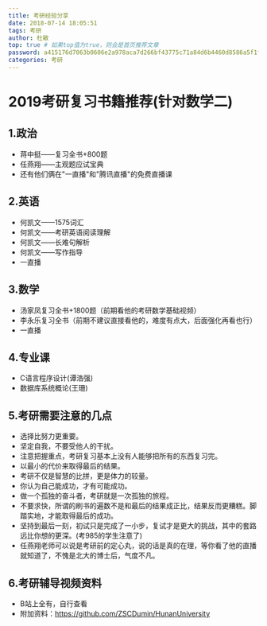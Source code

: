 ```yaml
---
title: 考研经验分享
date: 2018-07-14 18:05:51
tags: 考研
author: 杜敏
top: true # 如果top值为true，则会是首页推荐文章
password: a415176d7063b0606e2a978aca7d266bf43775c71a84d6b4460d8586a5f1f614 
categories: 考研
---
```


# 2019考研复习书籍推荐(针对数学二)

## 1.政治

- 蒋中挺——复习全书+800题
- 任燕翔——主观题应试宝典
- 还有他们俩在"一直播"和"腾讯直播"的免费直播课

## 2.英语

- 何凯文——1575词汇
- 何凯文——考研英语阅读理解
- 何凯文——长难句解析
- 何凯文——写作指导
- 一直播

## 3.数学

- 汤家凤复习全书+1800题（前期看他的考研数学基础视频）
- 李永乐复习全书（前期不建议直接看他的，难度有点大，后面强化再看也行）
- 一直播

## 4.专业课

- C语言程序设计(谭浩强)
- 数据库系统概论(王珊)

## 5.考研需要注意的几点

- 选择比努力更重要。
- 坚定自我，不要受他人的干扰。
- 注意把握重点，考研复习基本上没有人能够把所有的东西复习完。
- 以最小的代价来取得最后的结果。
- 考研不仅是智慧的比拼，更是体力的较量。
- 你认为自己能成功，才有可能成功。
- 做一个孤独的奋斗者，考研就是一次孤独的旅程。
- 不要求快，所谓的刷书的遍数不是和最后的结果成正比，结果反而更糟糕。脚踏实地，才能取得最后的成功。
- 坚持到最后一刻，初试只是完成了一小步，复试才是更大的挑战，其中的套路远比你想的更深。(考985的学生注意了)
- 任燕翔老师可以说是考研前的定心丸，说的话是真的在理，等你看了他的直播就知道了，不愧是北大的博士后，气度不凡。

## 6.考研辅导视频资料

- B站上全有，自行查看
- 附加资料：https://github.com/ZSCDumin/HunanUniversity